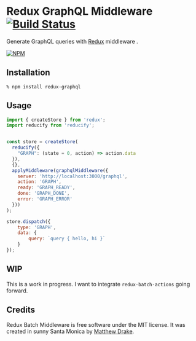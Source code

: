 # Redux GraphQL Middleware [![Build Status](https://travis-ci.org/gtg092x/redux-graphql.svg?branch=master)](https://travis-ci.org/gtg092x/redux-graphql)

Generate GraphQL queries with [Redux][] middleware .

[![NPM](https://nodei.co/npm/redux-graphql.png?downloads=true&stars=true)](https://nodei.co/npm/redux-graphql/)


## Installation

    % npm install redux-graphql

## Usage

```js
import { createStore } from 'redux';
import reducify from 'reducify';


const store = createStore(
  reducify({
    "GRAPH": (state = 0, action) => action.data
  }),
  {},
  applyMiddleware(graphqlMiddleware({
    server: 'http://localhost:3000/graphql',
    action: 'GRAPH',
    ready: 'GRAPH_READY',
    done: 'GRAPH_DONE',
    error: 'GRAPH_ERROR'
  }))
);

store.dispatch({
    type: 'GRAPH',
    data: {
        query: `query { hello, hi }`
    }
});

```

## WIP

This is a work in progress. I want to integrate `redux-batch-actions` going forward.

## Credits

Redux Batch Middleware is free software under the MIT license. It was created in sunny Santa Monica by [Matthew Drake][].

[Redux]: https://github.com/reactjs/redux
[Matthew Drake]: http://www.mediadrake.com
